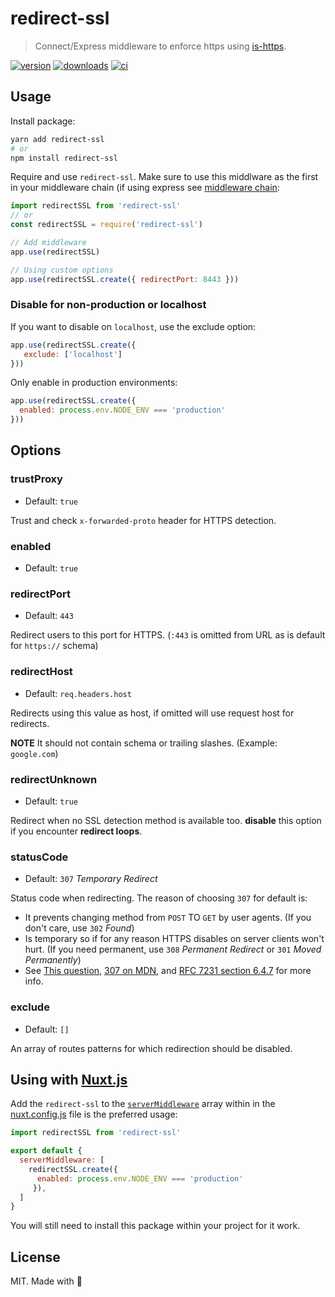 # redirect-ssl
> Connect/Express middleware to enforce https using [is-https](https://www.npmjs.com/package/is-https).

[![version][npm-v-src]][npm-v-href]
[![downloads][npm-d-src]][npm-d-href]
[![ci][ci-src]][ci-href]

## Usage

Install package:

```bash
yarn add redirect-ssl
# or
npm install redirect-ssl
```

Require and use `redirect-ssl`. Make sure to use this middlware as the first in your middleware chain (if using express see [middleware chain](http://expressjs.com/en/guide/using-middleware.html):

```js
import redirectSSL from 'redirect-ssl'
// or
const redirectSSL = require('redirect-ssl')

// Add middleware
app.use(redirectSSL)

// Using custom options
app.use(redirectSSL.create({ redirectPort: 8443 }))
```

### Disable for non-production or localhost

If you want to disable on `localhost`, use the exclude option:

```js
app.use(redirectSSL.create({
   exclude: ['localhost']
}))
```

Only enable in production environments:

```js
app.use(redirectSSL.create({
  enabled: process.env.NODE_ENV === 'production'
}))
```

## Options

### trustProxy

- Default: `true`

Trust and check `x-forwarded-proto` header for HTTPS detection.

### enabled

- Default: `true`

### redirectPort

- Default: `443`

Redirect users to this port for HTTPS. (`:443` is omitted from URL as is default for `https://` schema)

### redirectHost

- Default: `req.headers.host`

Redirects using this value as host, if omitted will use request host for redirects.

**NOTE** It should not contain schema or trailing slashes. (Example: `google.com`)

### redirectUnknown

- Default: `true`

Redirect when no SSL detection method is available too. **disable** this option if you encounter **redirect loops**.

### statusCode

- Default: `307` *Temporary Redirect*

Status code when redirecting. The reason of choosing `307` for default is:
- It prevents changing method from `POST` TO `GET` by user agents. (If you don't care, use `302` *Found*)
- Is temporary so if for any reason HTTPS disables on server clients won't hurt. (If you need permanent, use `308` *Permanent Redirect* or `301` *Moved Permanently*)
- See [This question](https://stackoverflow.com/questions/42136829/whats-difference-between-http-301-and-308-status-codes), [307 on MDN](https://developer.mozilla.org/en-US/docs/Web/HTTP/Status/307), and [RFC 7231 section 6.4.7](https://tools.ietf.org/html/rfc7231#section-6.4.7) for more info.

### exclude

- Default: `[]`

An array of routes patterns for which redirection should be disabled.

## Using with [Nuxt.js](https://github.com/nuxt/nuxt.js)

Add the `redirect-ssl` to the [`serverMiddleware`](https://nuxtjs.org/api/configuration-servermiddleware#usage) array within in the [nuxt.config.js](https://nuxtjs.org/api/configuration-server) file is the preferred usage:

```js
import redirectSSL from 'redirect-ssl'

export default {
  serverMiddleware: [
    redirectSSL.create({
      enabled: process.env.NODE_ENV === 'production'
     }),
  ]
}
```

You will still need to install this package within your project for it work.

## License

MIT. Made with 💖

<!-- Refs -->
[npm-v-src]: https://img.shields.io/npm/v/redirect-ssl?style=flat-square
[npm-v-href]: https://npmjs.com/package/redirect-ssl

[npm-d-src]: https://img.shields.io/npm/dm/redirect-ssl?style=flat-square
[npm-d-href]: https://npmjs.com/package/redirect-ssl

[ci-src]: https://img.shields.io/github/actions/workflow/status/unjs/redirect-ssl/ci.yml?style=flat-square&branch=main
[ci-href]: https://github.com/unjs/redirect-ssl/actions?query=workflow%3Aci
